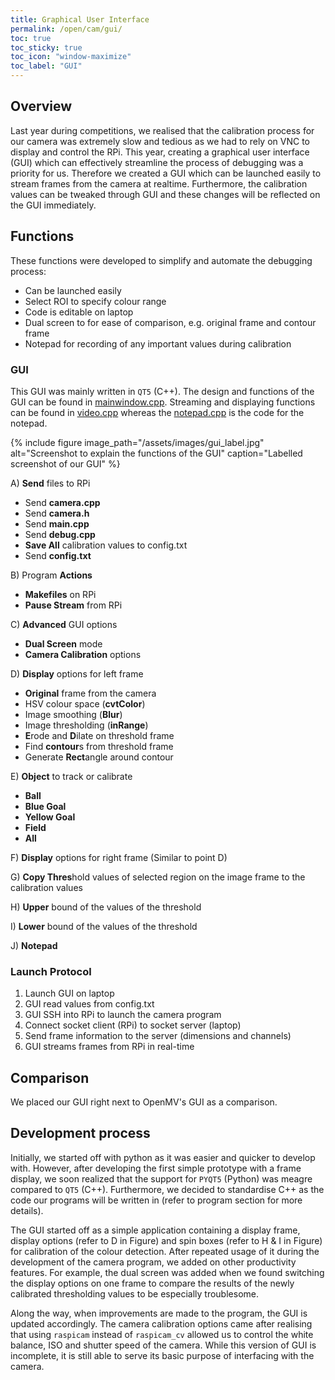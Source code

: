 ```yaml
---
title: Graphical User Interface
permalink: /open/cam/gui/
toc: true
toc_sticky: true
toc_icon: "window-maximize"
toc_label: "GUI"
---
```


## Overview

Last year during competitions, we realised that the calibration process for our camera was extremely slow and tedious as we had to rely on VNC to display and control the RPi. This year, creating a graphical user interface (GUI) which can effectively streamline the process of debugging was a priority for us. Therefore we created a GUI which can be launched easily to stream frames from the camera at realtime. Furthermore, the calibration values can be tweaked through GUI and these changes will be reflected on the GUI immediately.

## Functions

These functions were developed to simplify and automate the debugging process:
* Can be launched easily
* Select ROI to specify colour range
* Code is editable on laptop
* Dual screen to for ease of comparison, e.g. original frame and contour frame
* Notepad for recording of any important values during calibration

### GUI 

This GUI was mainly written in `QT5` (C++). The design and functions of the GUI can be found in [mainwindow.cpp](https://github.com/bozotics/GUI/blob/master/mainwindow.cpp). Streaming and displaying functions can be found in [video.cpp](https://github.com/bozotics/GUI/blob/master/video.cpp) whereas the [notepad.cpp](https://github.com/bozotics/GUI/blob/master/notepad.cpp) is the code for the notepad. 

{% include figure image_path="/assets/images/gui_label.jpg" alt="Screenshot to explain the functions of the GUI" caption="Labelled screenshot of our GUI" %}

A) **Send** files to RPi
* Send **camera.cpp**
* Send **camera.h**
* Send **main.cpp**
* Send **debug.cpp**
* **Save All** calibration values to config.txt
* Send **config.txt**

B) Program **Actions**
* **Makefiles** on RPi
* **Pause Stream** from RPi

C) **Advanced** GUI options
* **Dual Screen** mode
* **Camera Calibration** options

D) **Display** options for left frame
* **Original** frame from the camera
* HSV colour space (**cvtColor**)
* Image smoothing (**Blur**)
* Image thresholding (**inRange**)
* **E**rode and **D**ilate on threshold frame
* Find **contour**s from threshold frame
* Generate **Rect**angle around contour

E) **Object** to track or calibrate
* **Ball**
* **Blue Goal**
* **Yellow Goal**
* **Field**
* **All**

F) **Display** options for right frame (Similar to point D)

G) **Copy Thres**hold values of selected region on the image frame to the calibration values

H) **Upper** bound of the values of the threshold

I) **Lower** bound of the values of the threshold

J) **Notepad**

### Launch Protocol 

1. Launch GUI on laptop
2. GUI read values from config.txt 
3. GUI SSH into RPi to launch the camera program
4. Connect socket client (RPi) to socket server (laptop)
5. Send frame information to the server (dimensions and channels)
6. GUI streams frames from RPi in real-time

## Comparison

We placed our GUI right next to OpenMV's GUI as a comparison. 

## Development process

Initially, we started off with python as it was easier and quicker to develop with. However, after developing the first simple prototype with a frame display, we soon realized that the support for `PYQT5` (Python) was meagre compared to `QT5` (C++). Furthermore, we decided to standardise C++ as the code our programs will be written in (refer to program section for more details). 

The GUI started off as a simple application containing a display frame, display options (refer to D in Figure) and spin boxes (refer to H & I in Figure) for calibration of the colour detection. After repeated usage of it during the development of the camera program, we added on other productivity features. For example, the dual screen was added when we found switching the display options on one frame to compare the results of the newly calibrated thresholding values to be especially troublesome. 

Along the way, when improvements are made to the program, the GUI is updated accordingly. The camera calibration options came after realising that using `raspicam` instead of `raspicam_cv` allowed us to control the white balance, ISO and shutter speed of the camera. 
While this version of GUI is incomplete, it is still able to serve its basic purpose of interfacing with the camera.

